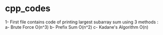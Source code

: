 # cpp_codes

1- First file contains code of printing largest subarray sum using 3 methods :
        a- Brute Force                             O(n^3)
        b- Prefix Sum                              O(n^2)
        c- Kadane's Algorithm                      O(n)
